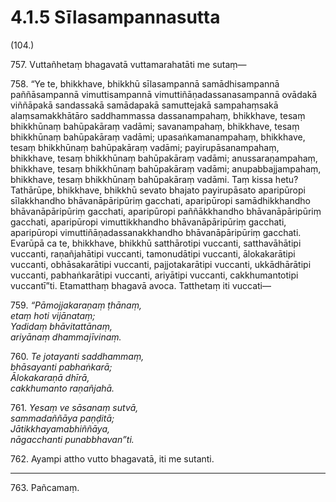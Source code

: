 # 4.1.5 Sīlasampannasutta

(104.)

757\. Vuttañhetaṃ bhagavatā vuttamarahatāti me sutaṃ—

758\. “Ye te, bhikkhave, bhikkhū sīlasampannā samādhisampannā paññāsampannā vimuttisampannā vimuttiñāṇadassanasampannā ovādakā viññāpakā sandassakā samādapakā samuttejakā sampahaṃsakā alaṃsamakkhātāro saddhammassa dassanampahaṃ, bhikkhave, tesaṃ bhikkhūnaṃ bahūpakāraṃ vadāmi; savanampahaṃ, bhikkhave, tesaṃ bhikkhūnaṃ bahūpakāraṃ vadāmi; upasaṅkamanampahaṃ, bhikkhave, tesaṃ bhikkhūnaṃ bahūpakāraṃ vadāmi; payirupāsanampahaṃ, bhikkhave, tesaṃ bhikkhūnaṃ bahūpakāraṃ vadāmi; anussaraṇampahaṃ, bhikkhave, tesaṃ bhikkhūnaṃ bahūpakāraṃ vadāmi; anupabbajjampahaṃ, bhikkhave, tesaṃ bhikkhūnaṃ bahūpakāraṃ vadāmi. Taṃ kissa hetu? Tathārūpe, bhikkhave, bhikkhū sevato bhajato payirupāsato aparipūropi sīlakkhandho bhāvanāpāripūriṃ gacchati, aparipūropi samādhikkhandho bhāvanāpāripūriṃ gacchati, aparipūropi paññākkhandho bhāvanāpāripūriṃ gacchati, aparipūropi vimuttikkhandho bhāvanāpāripūriṃ gacchati, aparipūropi vimuttiñāṇadassanakkhandho bhāvanāpāripūriṃ gacchati. Evarūpā ca te, bhikkhave, bhikkhū satthārotipi vuccanti, satthavāhātipi vuccanti, raṇañjahātipi vuccanti, tamonudātipi vuccanti, ālokakarātipi vuccanti, obhāsakarātipi vuccanti, pajjotakarātipi vuccanti, ukkādhārātipi vuccanti, pabhaṅkarātipi vuccanti, ariyātipi vuccanti, cakkhumantotipi vuccantī”ti. Etamatthaṃ bhagavā avoca. Tatthetaṃ iti vuccati—

759\. _“Pāmojjakaraṇaṃ ṭhānaṃ,_  
_etaṃ hoti vijānataṃ;_  
_Yadidaṃ bhāvitattānaṃ,_  
_ariyānaṃ dhammajīvinaṃ._  

760\. _Te jotayanti saddhammaṃ,_  
_bhāsayanti pabhaṅkarā;_  
_Ālokakaraṇā dhīrā,_  
_cakkhumanto raṇañjahā._  

761\. _Yesaṃ ve sāsanaṃ sutvā,_  
_sammadaññāya paṇḍitā;_  
_Jātikkhayamabhiññāya,_  
_nāgacchanti punabbhavan”ti._  

762\. Ayampi attho vutto bhagavatā, iti me sutanti.

---

763\. Pañcamaṃ.
